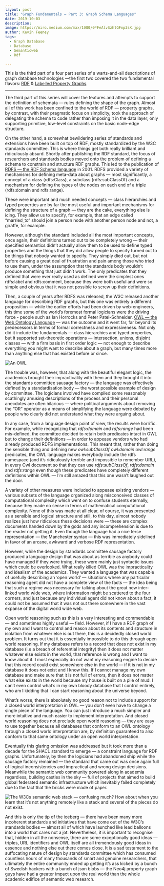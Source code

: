 ```yaml
---
layout: post
title: "Graph Fundamentals — Part 3: Graph Schema Languages"
date: 2019-10-03
description:
image: https://miro.medium.com/max/1080/0*FeAlvSzhtGFnp3sX.jpg
author: Kevin Feeney
tags:
  - Graph Database
  - Database
  - Semanticweb
  - Rdf

---
```

This is the third part of a four part series of a warts-and-all descriptions of graph database technologies —the first two covered the two fundamental flavors: [RDF](/2019/09/20/graph-fundamentals-part-1-rdf/) & [Labelled Property Graphs](/2019/09/25/graph-fundamentals-part-2-labelled-property-graphs/)

-----------------------

The third part of this series will cover the features and attempts to support the definition of schemata — rules defining the shape of the graph. Almost all of this work has been confined to the world of RDF — property graphs, by contrast, with their pragmatic focus on simplicity, took the approach of delegating the schema to code rather than imposing it in the data layer, only supporting primitive, low-level constraints on the basic node-edge structure.

On the other hand, a somewhat bewildering series of standards and extensions have been built on top of RDF, mostly standardized by the W3C standards committee. This is where things get both really brilliant and ridiculously absurd. Shortly after publishing the RDF standard, the focus of researchers and standards bodies moved onto the problem of defining a schema to constrain and structure RDF graphs. This led to the publication of [RDFS — the RDF Schema language](https://www.w3.org/2001/sw/wiki/RDFS) in 2001. RDFS provided a variety of mechanisms for defining meta-data about graphs — most significantly, a concept of a class (rdfs:Class), a subclass (rdfs:subClassOf) and a mechanism for defining the types of the nodes on each end of a triple (rdfs:domain and rdfs:range).

These were important and much needed concepts — class hierarchies and typed properties are by far the most useful and important mechanisms for defining the structure of a graph — they are the cake, everything else is icing. They allow us to specify, for example, that an edge called “married_to” should join a person node with another person node and not, a giraffe, for example.

However, although the standard included all the most important concepts, once again, their definitions turned out to be completely wrong — their specified semantics didn’t actually allow them to be used to define typed properties and the things that they did allow people to specify turned out to be things that nobody wanted to specify. They simply died out, but not before causing a great deal of frustration and pain among those who tried to use them, under the assumption that the standards body wouldn’t produce something that just didn’t work. The only predicates that they defined that were ever really used as defined were the simplest ones rdfs:label and rdfs:comment, because they were both useful and were so simple and obvious that it was not possible to screw up their definitions.

Then, a couple of years after RDFS was released, the W3C released another language for describing RDF graphs, but this one was entirely a different proposition — while the earlier efforts had been driven by web-engineers, this time some of the world’s foremost formal logicians were the driving force - people such as Ian Horrocks and Peter Patel-Schneider. [OWL — the Web Ontology Language](https://www.w3.org/OWL/) — was the outcome and it went far, far beyond its predecessors in terms of formal correctness and expressiveness. Not only did it include the fundamentals — class hierarchies and typed properties, but it supported set-theoretic operations — intersection, unions, disjoint classes — with a firm basis in first order logic — not enough to describe everything you might want to describe about a graph, but many times more than anything else that has existed before or since.

![An OWL](https://miro.medium.com/max/1080/0*FeAlvSzhtGFnp3sX.jpg)

The trouble was, however, that along with the beautiful elegant logic, the academics brought their impracticality with them and they brought it into the standards committee sausage factory — the language was effectively defined by a standardisation body — the worst possible example of design by committee. The logicians involved have compiled some reasonably scathingly amusing descriptions of the process and their personal anecdotes are often hilarious — where political arguments about removing the “OR” operator as a means of simplifying the language were debated by people who clearly did not understand what they were arguing about.

In any case, from a language design point of view, the results were horrific. For example, while recognizing that *rdfs:domain* and *rdfs:range* had been mis-defined, the committee decided to retain both predicates intact in OWL but to change their definitions — in order to appease vendors who had already produced RDFS implementations. This meant that, rather than doing the sensible thing and defining new *owl:subClassOf owl:domain owl:range* predicates, the OWL language makes everybody include the rdfs namespace (and it’s ridiculously terrible and impossible to remember URL), in every Owl document so that they can use *rdfs:subClassOf*, *rdfs:domain* and *rdfs:range* even though these predicates have completely different definitions within OWL — I’m still amazed that this one wasn’t laughed out the door.

A variety of other measures were included to appease existing vendors — various subsets of the language organized along misconceived classes of computational complexity which went on to confuse students eternally, because they made no sense in terms of mathematical computational complexity. None of this was made at all clear, of course, it was presented as a sensible and logical structure and still, to this day, almost nobody realizes just how ridiculous these decisions were — these are complex documents handed down by the gods and any incomprehension is due to the reader not getting it. Even though the language had a nice terse representation — the Manchester syntax — this was immediately sidelined in favor of an arcane, awkward and verbose RDF representation.

However, while the design by standards committee sausage factory produced a language design that was about as terrible as anybody could have managed if they were trying, these were mainly just syntactic issues which could be overlooked. What really killed OWL was the impracticality and idealism of the academics. They wanted a language that was capable of usefully describing an ‘open world’ — situations where any particular reasoning agent did not have a complete view of the facts — the idea being that such a regime was necessary for talking about the great new inter-linked world wide web, where information might be scattered to the four corners, and just because any individual agent did not know about a fact, it could not be assumed that it was not out there somewhere in the vast expanse of the digital world wide web.

Open world reasoning such as this is a very interesting and commendable — and sometimes highly useful — field. However, if I have a RDF graph of my own and I want to control and reason about its contents and structure in isolation from whatever else is out there, this is a decidedly closed world problem. It turns out that it is essentially impossible to do this through open world reasoning. If my database refers to a record that does not exist in my database (i.e a breach of referential integrity) then it does not matter whatever else exists in the world, that reference is wrong and I want to know about it. I most especially do not want my reasoning engine to decide that this record could exist somewhere else in the world — if it is not in my database it does not exist and I know this. If I cannot manage my own database and make sure that it is not full of errors, then it does not matter what else exists in the world because my house is built on a pile of mud. I can’t even control what’s in my own bloody database that I control entirely, who am I kidding that I can start reasoning about the universe beyond.

What’s worse, there is absolutely no good reason not to include support for a closed world interpretation in OWL — you don’t even have to change a single piece of the language. You can just introduce a much simpler and more intuitive and much easier to implement interpretation. And closed world reasoning does not preclude open world reasoning — they are easy to use together because all databases that conform to an OWL ontology through a closed world interpretation are, by definition guaranteed to also conform to that same ontology under an open world interpretation.

Eventually this glaring omission was addressed but it took more than a decade for the SHACL standard to emerge — a constraint language for RDF graphs. Unfortunately, by then the logicians had abandoned ship while the sausage factory remained — the standard that came out was once again full of logical inconsistencies and impractical and wrong design decisions. Meanwhile the semantic web community powered along in academia regardless, building castles in the sky — full of projects that aimed to build global federated semantic infrastructure which inevitably failed completely due to the fact that the bricks were made of paper.

![The W3Cs semantic web stack — confusing much? How about when you learn that it’s not anything remotely like a stack and several of the pieces do not exist.](https://miro.medium.com/max/2400/0*PsI8Kgud7OuiF__y.png)

And this is only the tip of the iceberg — there have been many more incoherent standards and initiatives that have come out of the W3C’s standards bodies — almost all of which have launched like lead balloons into a world that cares not a jot. Nevertheless, it is important to recognise that, hidden in all the nonsense, there are some exceptionally good ideas — triples, URL identifiers and OWL itself are all tremendously good ideas in essence and nothing else out there comes close. It is a sad testament to the suffocating nature of design by standards committee which has consumed countless hours of many thousands of smart and genuine researchers, that ultimately the entire community ended up getting it’s ass kicked by a bunch of Swedish hackers with a bunch of json blobs — the Neo4j property graph guys have had a greater impact upon the real world than the whole academic edifice of semantic web research.
